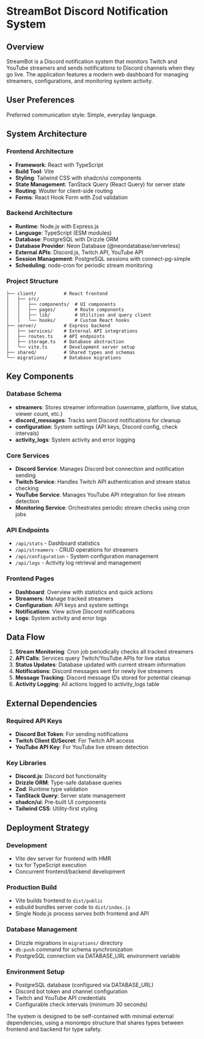 # StreamBot Discord Notification System

## Overview

StreamBot is a Discord notification system that monitors Twitch and YouTube streamers and sends notifications to Discord channels when they go live. The application features a modern web dashboard for managing streamers, configurations, and monitoring system activity.

## User Preferences

Preferred communication style: Simple, everyday language.

## System Architecture

### Frontend Architecture
- **Framework**: React with TypeScript
- **Build Tool**: Vite
- **Styling**: Tailwind CSS with shadcn/ui components
- **State Management**: TanStack Query (React Query) for server state
- **Routing**: Wouter for client-side routing
- **Forms**: React Hook Form with Zod validation

### Backend Architecture
- **Runtime**: Node.js with Express.js
- **Language**: TypeScript (ESM modules)
- **Database**: PostgreSQL with Drizzle ORM
- **Database Provider**: Neon Database (@neondatabase/serverless)
- **External APIs**: Discord.js, Twitch API, YouTube API
- **Session Management**: PostgreSQL sessions with connect-pg-simple
- **Scheduling**: node-cron for periodic stream monitoring

### Project Structure
```
├── client/          # React frontend
│   ├── src/
│   │   ├── components/  # UI components
│   │   ├── pages/       # Route components
│   │   ├── lib/         # Utilities and query client
│   │   └── hooks/       # Custom React hooks
├── server/          # Express backend
│   ├── services/    # External API integrations
│   ├── routes.ts    # API endpoints
│   ├── storage.ts   # Database abstraction
│   └── vite.ts      # Development server setup
├── shared/          # Shared types and schemas
└── migrations/      # Database migrations
```

## Key Components

### Database Schema
- **streamers**: Stores streamer information (username, platform, live status, viewer count, etc.)
- **discord_messages**: Tracks sent Discord notifications for cleanup
- **configuration**: System settings (API keys, Discord config, check intervals)
- **activity_logs**: System activity and error logging

### Core Services
- **Discord Service**: Manages Discord bot connection and notification sending
- **Twitch Service**: Handles Twitch API authentication and stream status checking
- **YouTube Service**: Manages YouTube API integration for live stream detection
- **Monitoring Service**: Orchestrates periodic stream checks using cron jobs

### API Endpoints
- `/api/stats` - Dashboard statistics
- `/api/streamers` - CRUD operations for streamers
- `/api/configuration` - System configuration management
- `/api/logs` - Activity log retrieval and management

### Frontend Pages
- **Dashboard**: Overview with statistics and quick actions
- **Streamers**: Manage tracked streamers
- **Configuration**: API keys and system settings
- **Notifications**: View active Discord notifications
- **Logs**: System activity and error logs

## Data Flow

1. **Stream Monitoring**: Cron job periodically checks all tracked streamers
2. **API Calls**: Services query Twitch/YouTube APIs for live status
3. **Status Updates**: Database updated with current stream information
4. **Notifications**: Discord messages sent for newly live streamers
5. **Message Tracking**: Discord message IDs stored for potential cleanup
6. **Activity Logging**: All actions logged to activity_logs table

## External Dependencies

### Required API Keys
- **Discord Bot Token**: For sending notifications
- **Twitch Client ID/Secret**: For Twitch API access
- **YouTube API Key**: For YouTube live stream detection

### Key Libraries
- **Discord.js**: Discord bot functionality
- **Drizzle ORM**: Type-safe database queries
- **Zod**: Runtime type validation
- **TanStack Query**: Server state management
- **shadcn/ui**: Pre-built UI components
- **Tailwind CSS**: Utility-first styling

## Deployment Strategy

### Development
- Vite dev server for frontend with HMR
- tsx for TypeScript execution
- Concurrent frontend/backend development

### Production Build
- Vite builds frontend to `dist/public`
- esbuild bundles server code to `dist/index.js`
- Single Node.js process serves both frontend and API

### Database Management
- Drizzle migrations in `migrations/` directory
- `db:push` command for schema synchronization
- PostgreSQL connection via DATABASE_URL environment variable

### Environment Setup
- PostgreSQL database (configured via DATABASE_URL)
- Discord bot token and channel configuration
- Twitch and YouTube API credentials
- Configurable check intervals (minimum 30 seconds)

The system is designed to be self-contained with minimal external dependencies, using a monorepo structure that shares types between frontend and backend for type safety.